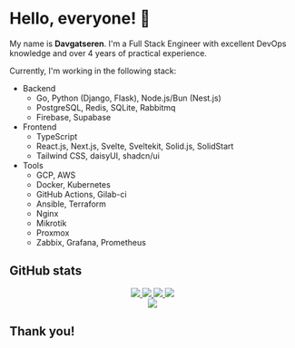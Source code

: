 # Hello, everyone! 👋

My name is **Davgatseren**. I'm a Full Stack Engineer with excellent DevOps knowledge and over 4 years of practical experience.

Currently, I'm working in the following stack:

- Backend
  - Go, Python (Django, Flask), Node.js/Bun (Nest.js)
  - PostgreSQL, Redis, SQLite, Rabbitmq
  - Firebase, Supabase
- Frontend
  - TypeScript
  - React.js, Next.js, Svelte, Sveltekit, Solid.js, SolidStart
  - Tailwind CSS, daisyUI, shadcn/ui
- Tools
  - GCP, AWS
  - Docker, Kubernetes
  - GitHub Actions, Gilab-ci
  - Ansible, Terraform
  - Nginx
  - Mikrotik
  - Proxmox
  - Zabbix, Grafana, Prometheus


## GitHub stats

<p align="center">
  <a href="https://github.com/z3tsubouou">
    <img src="http://github-profile-summary-cards.vercel.app/api/cards/profile-details?username=z3tsubouou&theme=transparent" />
  </a>
  <a href="https://github.com/z3tsubouou">
    <img src="https://github-readme-streak-stats.herokuapp.com/?user=z3tsubouou&hide_border=true&card_width=338&theme=transparent" />
  </a>
  <a href="https://github.com/z3tsubouou">
    <img src="http://github-profile-summary-cards.vercel.app/api/cards/stats?username=z3tsubouou&theme=transparent" />
  </a>
  <a href="https://github.com/z3tsubouou">
    <img src="https://github-readme-stats.vercel.app/api/top-langs/?username=z3tsubouou&langs_count=10&exclude_repo=&hide=c,makefile,html,css,sass,nix,nunjucks,tsql,dockerfile,shell&card_width=699&hide_border=true&theme=transparent" />
  </a>
  <br/>
  <a href="https://github.com/z3tsubouou">
    <img src="https://komarev.com/ghpvc/?username=z3tsubouou&color=blue&style=flat" />
  </a>
</p>

## Thank you!
